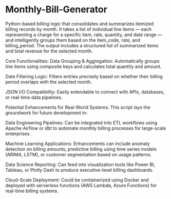 # Monthly-Bill-Generator

Python-based billing logic that consolidates and summarizes itemized billing records by month. It takes a list of individual line items — each representing a charge for a specific item, rate, quantity, and date range — and intelligently groups them based on the item_code, rate, and billing_period. The output includes a structured list of summarized items and total revenue for the selected month.

Core Functionalities:
Data Grouping & Aggregation: Automatically groups line items using composite keys and calculates total quantity and amount.

Date Filtering Logic: Filters entries precisely based on whether their billing period overlaps with the selected month.

JSON I/O Compatibility: Easily extendable to connect with APIs, databases, or real-time data pipelines.

Potential Enhancements for Real-World Systems:
This script lays the groundwork for future development in:

Data Engineering Pipelines: Can be integrated into ETL workflows using Apache Airflow or dbt to automate monthly billing processes for large-scale enterprises.

Machine Learning Applications: Enhancements can include anomaly detection on billing amounts, predictive billing using time series models (ARIMA, LSTM), or customer segmentation based on usage patterns.

Data Science Reporting: Can feed into visualization tools like Power BI, Tableau, or Plotly Dash to produce executive-level billing dashboards.

Cloud-Scale Deployment: Could be containerized using Docker and deployed with serverless functions (AWS Lambda, Azure Functions) for real-time billing systems.

